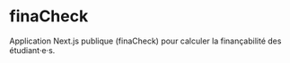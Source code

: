 # finaCheck
Application Next.js publique (finaCheck) pour calculer la finançabilité des étudiant·e·s.
